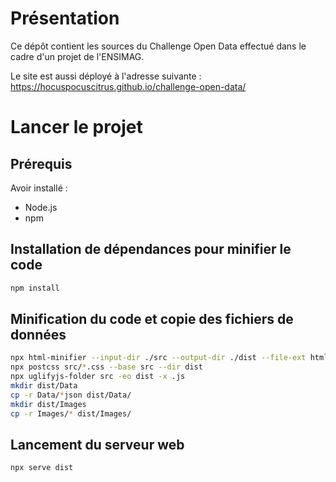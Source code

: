 # Présentation

Ce dépôt contient les sources du Challenge Open Data effectué dans le cadre d'un projet de l'ENSIMAG.

Le site est aussi déployé à l'adresse suivante : https://hocuspocuscitrus.github.io/challenge-open-data/

# Lancer le projet

## Prérequis
Avoir installé :
-   Node.js
-   npm

## Installation de dépendances pour minifier le code

```bash
npm install
```

## Minification du code et copie des fichiers de données

```bash
npx html-minifier --input-dir ./src --output-dir ./dist --file-ext html
npx postcss src/*.css --base src --dir dist
npx uglifyjs-folder src -eo dist -x .js
mkdir dist/Data
cp -r Data/*json dist/Data/
mkdir dist/Images
cp -r Images/* dist/Images/
```

## Lancement du serveur web

```bash
npx serve dist
```